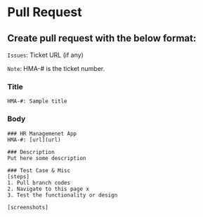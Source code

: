 # Pull Request

## Create pull request with the below format:

`Issues`: Ticket URL (if any)

`Note`: HMA-# is the ticket number.

### Title

```
HMA-#: Sample title
```

### Body

```
### HR Managemenet App
HMA-#: [url](url)

### Description
Put here some description

### Test Case & Misc
[steps]
1. Pull branch codes
2. Navigate to this page x
3. Test the functionality or design

[screenshots]
```
